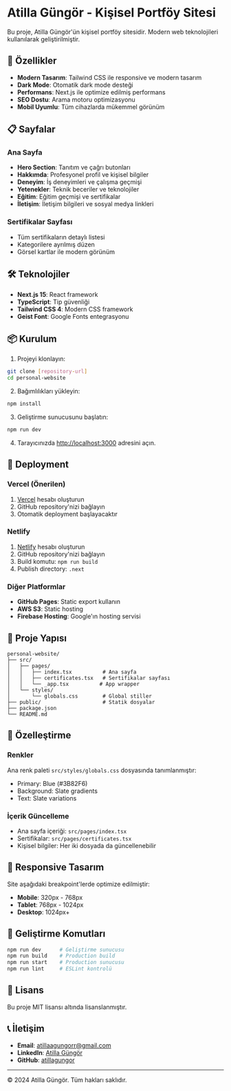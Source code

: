 # Atilla Güngör - Kişisel Portföy Sitesi

Bu proje, Atilla Güngör'ün kişisel portföy sitesidir. Modern web teknolojileri kullanılarak geliştirilmiştir.

## 🚀 Özellikler

- **Modern Tasarım**: Tailwind CSS ile responsive ve modern tasarım
- **Dark Mode**: Otomatik dark mode desteği
- **Performans**: Next.js ile optimize edilmiş performans
- **SEO Dostu**: Arama motoru optimizasyonu
- **Mobil Uyumlu**: Tüm cihazlarda mükemmel görünüm

## 📋 Sayfalar

### Ana Sayfa
- **Hero Section**: Tanıtım ve çağrı butonları
- **Hakkımda**: Profesyonel profil ve kişisel bilgiler
- **Deneyim**: İş deneyimleri ve çalışma geçmişi
- **Yetenekler**: Teknik beceriler ve teknolojiler
- **Eğitim**: Eğitim geçmişi ve sertifikalar
- **İletişim**: İletişim bilgileri ve sosyal medya linkleri

### Sertifikalar Sayfası
- Tüm sertifikaların detaylı listesi
- Kategorilere ayrılmış düzen
- Görsel kartlar ile modern görünüm

## 🛠️ Teknolojiler

- **Next.js 15**: React framework
- **TypeScript**: Tip güvenliği
- **Tailwind CSS 4**: Modern CSS framework
- **Geist Font**: Google Fonts entegrasyonu

## 📦 Kurulum

1. Projeyi klonlayın:
```bash
git clone [repository-url]
cd personal-website
```

2. Bağımlılıkları yükleyin:
```bash
npm install
```

3. Geliştirme sunucusunu başlatın:
```bash
npm run dev
```

4. Tarayıcınızda [http://localhost:3000](http://localhost:3000) adresini açın.

## 🚀 Deployment

### Vercel (Önerilen)
1. [Vercel](https://vercel.com) hesabı oluşturun
2. GitHub repository'nizi bağlayın
3. Otomatik deployment başlayacaktır

### Netlify
1. [Netlify](https://netlify.com) hesabı oluşturun
2. GitHub repository'nizi bağlayın
3. Build komutu: `npm run build`
4. Publish directory: `.next`

### Diğer Platformlar
- **GitHub Pages**: Static export kullanın
- **AWS S3**: Static hosting
- **Firebase Hosting**: Google'ın hosting servisi

## 📁 Proje Yapısı

```
personal-website/
├── src/
│   ├── pages/
│   │   ├── index.tsx          # Ana sayfa
│   │   ├── certificates.tsx   # Sertifikalar sayfası
│   │   └── _app.tsx          # App wrapper
│   └── styles/
│       └── globals.css        # Global stiller
├── public/                    # Statik dosyalar
├── package.json
└── README.md
```

## 🎨 Özelleştirme

### Renkler
Ana renk paleti `src/styles/globals.css` dosyasında tanımlanmıştır:
- Primary: Blue (#3B82F6)
- Background: Slate gradients
- Text: Slate variations

### İçerik Güncelleme
- Ana sayfa içeriği: `src/pages/index.tsx`
- Sertifikalar: `src/pages/certificates.tsx`
- Kişisel bilgiler: Her iki dosyada da güncellenebilir

## 📱 Responsive Tasarım

Site aşağıdaki breakpoint'lerde optimize edilmiştir:
- **Mobile**: 320px - 768px
- **Tablet**: 768px - 1024px
- **Desktop**: 1024px+

## 🔧 Geliştirme Komutları

```bash
npm run dev      # Geliştirme sunucusu
npm run build    # Production build
npm run start    # Production sunucusu
npm run lint     # ESLint kontrolü
```

## 📄 Lisans

Bu proje MIT lisansı altında lisanslanmıştır.

## 📞 İletişim

- **Email**: atillaagungorr@gmail.com
- **LinkedIn**: [Atilla Güngör](https://www.linkedin.com/in/atilla-gungor/)
- **GitHub**: [atillagungor](https://github.com/atillagungor)

---

© 2024 Atilla Güngör. Tüm hakları saklıdır.
